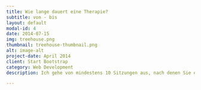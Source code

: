 ```yaml
---
title: Wie lange dauert eine Therapie?
subtitle: von - bis
layout: default
modal-id: 4
date: 2014-07-15
img: treehouse.png
thumbnail: treehouse-thumbnail.png
alt: image-alt
project-date: April 2014
client: Start Bootstrap
category: Web Development
description: Ich gehe von mindestens 10 Sitzungen aus, nach denen Sie eine Veränderung in Ihrem Leben wahrnehmen sollten. In manchen Fällen kann eine Therapie aber auch bis zu 3 Jahre dauern. 

---
```

